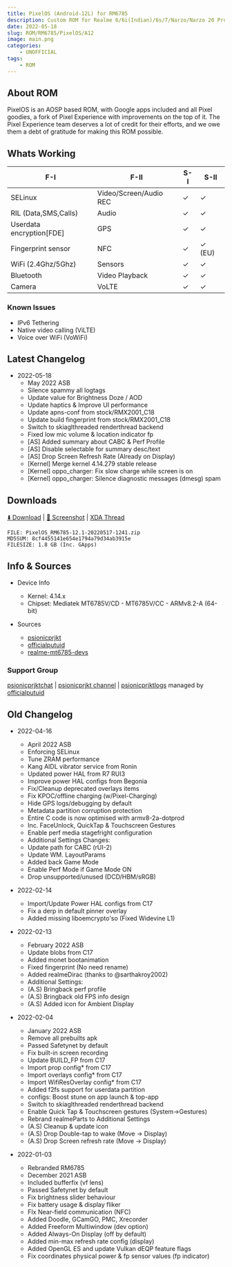 ```yaml
---
title: PixelOS (Android-12L) for RM6785
description: Custom ROM for Realme 6/6i(Indian)/6s/7/Narzo/Narzo 20 Pro/Narzo 30 4G (RM6785)
date: 2022-05-18
slug: ROM/RM6785/PixelOS/A12
image: main.png
categories:
    - UNOFFICIAL
tags:
    - ROM
---
```


## About ROM
PixelOS is an AOSP based ROM, with Google apps included and all Pixel goodies, a fork of Pixel Experience with improvements on the top of it. The Pixel Experience team deserves a lot of credit for their efforts, and we owe them a debt of gratitude for making this ROM possible.

## Whats Working
F-I | F-II | S-I | S-II
---------|---------|---------|---------
SELinux | Video/Screen/Audio REC | ✓ | ✓
RIL (Data,SMS,Calls) | Audio | ✓ | ✓
Userdata encryption[FDE] | GPS | ✓ | ✓
Fingerprint sensor | NFC | ✓ | ✓ (EU)
WiFi (2.4Ghz/5Ghz) | Sensors | ✓ | ✓
Bluetooth | Video Playback | ✓ | ✓
Camera | VoLTE | ✓ | ✓

### Known Issues
* IPv6 Tethering
* Native video calling (ViLTE)
* Voice over WiFi (VoWiFi)

## Latest Changelog
* 2022-05-18
  * May 2022 ASB
  * Silence spammy all logtags
  * Update value for Brightness Doze / AOD
  * Update haptics & Improve UI performance
  * Update apns-conf from stock/RMX2001_C18
  * Update build fingerprint from stock/RMX2001_C18 
  * Switch to skiaglthreaded renderthread backend
  * Fixed low mic volume & location indicator fp
  * [AS] Added summary about CABC & Perf Profile
  * [AS] Disable selectable for summary desc/text
  * [AS] Drop Screen Refresh Rate (Already on Display)
  * [Kernel] Merge kernel 4.14.279 stable release
  * [Kernel] oppo_charger: Fix slow charge while screen is on
  * [Kernel] oppo_charger: Silence diagnostic messages (dmesg) spam

## Downloads
[⬇️ Download](https://www.pling.com/p/1793481) | [🌆 Screenshot](https://t.me/psionicprjkt) | [XDA Thread](https://forum.xda-developers.com)

```
FILE: PixelOS_RM6785-12.1-20220517-1241.zip
MD5SUM: 8cf4455141e654e1794a79d34ab3915e
FILESIZE: 1.8 GB (Inc. GApps)
```

## Info & Sources
* Device Info
  * Kernel: 4.14.x
  * Chipset: Mediatek MT6785V/CD - MT6785V/CC - ARMv8.2-A (64-bit)

* Sources
  * [psionicprjkt](https://github.com/psionicprjkt)
  * [officialputuid](https://github.com/officialputuid)
  * [realme-mt6785-devs](https://github.com/realme-mt6785-devs)

### Support Group
[psionicprjktchat](https://t.me/psionicprjktchat) | [psionicprjkt channel](https://t.me/psionicprjkt) | [psionicprjktlogs](https://t.me/psionicprjktlogs) managed by [officialputuid](https://t.me/officialputuid)

## Old Changelog
* 2022-04-16
  * April 2022 ASB
  * Enforcing SELinux
  * Tune ZRAM performance
  * Kang AIDL vibrator service from Ronin
  * Updated power HAL from R7 RUI3
  * Improve power HAL configs from Begonia
  * Fix/Cleanup deprecated overlays items
  * Fix KPOC/offline charging (w/Pixel-Charging)
  * Hide GPS logs/debugging by default
  * Metadata partition corruption protection
  * Entire C code is now optimised with armv8-2a-dotprod
  * Inc. FaceUnlock, QuickTap & Touchscreen Gestures
  * Enable perf media stagefright configuration 
  * Additional Settings Changes:
  * Update path for CABC (rUI-2)
  * Update WM. LayoutParams
  * Added back Game Mode
  * Enable Perf Mode if Game Mode ON
  * Drop unsupported/unused (DCD/HBM/sRGB)

* 2022-02-14
  * Import/Update Power HAL configs from C17
  * Fix a derp in default pinner overlay
  * Added missing liboemcrypto'so (Fixed Widevine L1)

* 2022-02-13
  * February 2022 ASB
  * Update blobs from C17
  * Added monet bootanimation
  * Fixed fingerprint (No need rename)
  * Added realmeDirac (thanks to @sarthakroy2002)
  * Additional Settings:
  * (A.S) Bringback perf profile
  * (A.S) Bringback old FPS info design
  * (A.S) Added icon for Ambient Display

* 2022-02-04
  * January 2022 ASB
  * Remove all prebuilts apk
  * Passed Safetynet by default
  * Fix built-in screen recording
  * Update BUILD_FP from C17
  * Import prop config* from C17
  * Import overlays config* from C17
  * Import WifiResOverlay config* from C17
  * Added f2fs support for userdata partition
  * configs: Boost stune on app launch & top-app
  * Switch to skiaglthreaded renderthread backend
  * Enable Quick Tap & Touchscreen gestures (System→Gestures)
  * Rebrand realmeParts to Additional Settings
  * (A.S) Cleanup & update icon
  * (A.S) Drop Double-tap to wake (Move → Display)
  * (A.S) Drop Screen refresh rate (Move → Display)

* 2022-01-03
  * Rebranded RM6785
  * December 2021 ASB
  * Included bufferfix (vf lens)
  * Passed Safetynet by default
  * Fix brightness slider behaviour
  * Fix battery usage & display fliker
  * FIx Near-field communication (NFC)
  * Added Doodle, GCamGO, PMC, Xrecorder
  * Added Freeform Multiwindow (dev option)
  * Added Always-On Display (off by default)
  * Added min-max refresh rate config (display)
  * Added OpenGL ES and update Vulkan dEQP feature flags
  * Fix coordinates physical power & fp sensor values (fp indicator)
